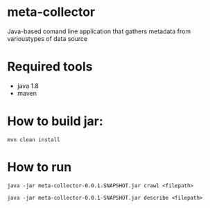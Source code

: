 # meta-collector
Java-based comand line application that gathers metadata from varioustypes of data source

# Required tools
* java 1.8
* maven

# How to build jar:
`mvn clean install`

# How to run
`java -jar meta-collector-0.0.1-SNAPSHOT.jar crawl <filepath>`

`java -jar meta-collector-0.0.1-SNAPSHOT.jar describe <filepath>`
